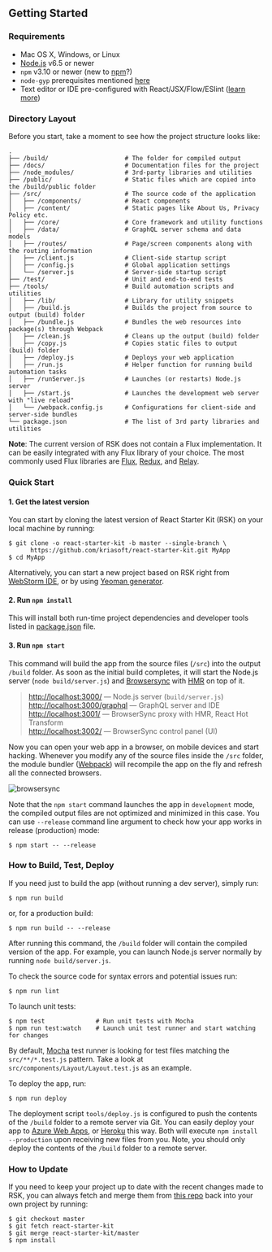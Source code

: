 ## Getting Started

### Requirements

  * Mac OS X, Windows, or Linux
  * [Node.js](https://nodejs.org/) v6.5 or newer
  * `npm` v3.10 or newer (new to [npm](https://docs.npmjs.com/)?)
  * `node-gyp` prerequisites mentioned [here](https://github.com/nodejs/node-gyp)
  * Text editor or IDE pre-configured with React/JSX/Flow/ESlint ([learn more](./how-to-configure-text-editors.md))

### Directory Layout

Before you start, take a moment to see how the project structure looks like:

```
.
├── /build/                     # The folder for compiled output
├── /docs/                      # Documentation files for the project
├── /node_modules/              # 3rd-party libraries and utilities
├── /public/                    # Static files which are copied into the /build/public folder
├── /src/                       # The source code of the application
│   ├── /components/            # React components
│   ├── /content/               # Static pages like About Us, Privacy Policy etc.
│   ├── /core/                  # Core framework and utility functions
│   ├── /data/                  # GraphQL server schema and data models
│   ├── /routes/                # Page/screen components along with the routing information
│   ├── /client.js              # Client-side startup script
│   ├── /config.js              # Global application settings
│   └── /server.js              # Server-side startup script
├── /test/                      # Unit and end-to-end tests
├── /tools/                     # Build automation scripts and utilities
│   ├── /lib/                   # Library for utility snippets
│   ├── /build.js               # Builds the project from source to output (build) folder
│   ├── /bundle.js              # Bundles the web resources into package(s) through Webpack
│   ├── /clean.js               # Cleans up the output (build) folder
│   ├── /copy.js                # Copies static files to output (build) folder
│   ├── /deploy.js              # Deploys your web application
│   ├── /run.js                 # Helper function for running build automation tasks
│   ├── /runServer.js           # Launches (or restarts) Node.js server
│   ├── /start.js               # Launches the development web server with "live reload"
│   └── /webpack.config.js      # Configurations for client-side and server-side bundles
└── package.json                # The list of 3rd party libraries and utilities
```

**Note**: The current version of RSK does not contain a Flux implementation.
It can be easily integrated with any Flux library of your choice. The most
commonly used Flux libraries are [Flux](http://facebook.github.io/flux/),
[Redux](http://redux.js.org/), and [Relay](http://facebook.github.io/relay/).

### Quick Start

#### 1. Get the latest version

You can start by cloning the latest version of React Starter Kit (RSK) on your
local machine by running:

```shell
$ git clone -o react-starter-kit -b master --single-branch \
      https://github.com/kriasoft/react-starter-kit.git MyApp
$ cd MyApp
```

Alternatively, you can start a new project based on RSK right from
[WebStorm IDE](https://www.jetbrains.com/webstorm/help/create-new-project-react-starter-kit.html),
or by using [Yeoman generator](https://www.npmjs.com/package/generator-react-fullstack).

#### 2. Run `npm install`

This will install both run-time project dependencies and developer tools listed
in [package.json](../package.json) file.

#### 3. Run `npm start`

This command will build the app from the source files (`/src`) into the output
`/build` folder. As soon as the initial build completes, it will start the
Node.js server (`node build/server.js`) and [Browsersync](https://browsersync.io/)
with [HMR](https://webpack.github.io/docs/hot-module-replacement) on top of it.

> [http://localhost:3000/](http://localhost:3000/) — Node.js server (`build/server.js`)<br>
> [http://localhost:3000/graphql](http://localhost:3000/graphql) — GraphQL server and IDE<br>
> [http://localhost:3001/](http://localhost:3001/) — BrowserSync proxy with HMR, React Hot Transform<br>
> [http://localhost:3002/](http://localhost:3002/) — BrowserSync control panel (UI)

Now you can open your web app in a browser, on mobile devices and start
hacking. Whenever you modify any of the source files inside the `/src` folder,
the module bundler ([Webpack](http://webpack.github.io/)) will recompile the
app on the fly and refresh all the connected browsers.

![browsersync](https://dl.dropboxusercontent.com/u/16006521/react-starter-kit/brwosersync.jpg)

Note that the `npm start` command launches the app in `development` mode,
the compiled output files are not optimized and minimized in this case.
You can use `--release` command line argument to check how your app works
in release (production) mode:

```shell
$ npm start -- --release
```

### How to Build, Test, Deploy

If you need just to build the app (without running a dev server), simply run:

```shell
$ npm run build
```

or, for a production build:

```shell
$ npm run build -- --release
```

After running this command, the `/build` folder will contain the compiled
version of the app. For example, you can launch Node.js server normally by
running `node build/server.js`.

To check the source code for syntax errors and potential issues run:

```shell
$ npm run lint
```

To launch unit tests:

```shell
$ npm test              # Run unit tests with Mocha
$ npm run test:watch    # Launch unit test runner and start watching for changes
```

By default, [Mocha](https://mochajs.org/) test runner is looking for test files
matching the `src/**/*.test.js` pattern. Take a look at `src/components/Layout/Layout.test.js`
as an example.

To deploy the app, run:

```shell
$ npm run deploy
```

The deployment script `tools/deploy.js` is configured to push the contents of
the `/build` folder to a remote server via Git. You can easily deploy your app
to [Azure Web Apps](https://azure.microsoft.com/en-us/services/app-service/web/),
or [Heroku](https://www.heroku.com/) this way. Both will execute `npm install --production`
upon receiving new files from you. Note, you should only deploy the contents
of the `/build` folder to a remote server.

### How to Update

If you need to keep your project up to date with the recent changes made to RSK,
you can always fetch and merge them from [this repo](https://github.com/kriasoft/react-starter-kit)
back into your own project by running:

```shell
$ git checkout master
$ git fetch react-starter-kit
$ git merge react-starter-kit/master
$ npm install
```
